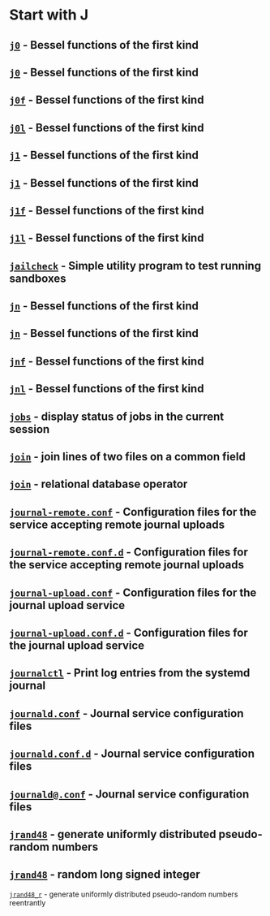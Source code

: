 # Start with J

[`j0`](https://www.man7.org/linux/man-pages/man3/j0.3.html) - Bessel functions of the first kind
---
[`j0`](https://www.man7.org/linux/man-pages/man3/j0.3p.html) - Bessel functions of the first kind
---
[`j0f`](https://www.man7.org/linux/man-pages/man3/j0f.3.html) - Bessel functions of the first kind
---
[`j0l`](https://www.man7.org/linux/man-pages/man3/j0l.3.html) - Bessel functions of the first kind
---
[`j1`](https://www.man7.org/linux/man-pages/man3/j1.3.html) - Bessel functions of the first kind
---
[`j1`](https://www.man7.org/linux/man-pages/man3/j1.3p.html) - Bessel functions of the first kind
---
[`j1f`](https://www.man7.org/linux/man-pages/man3/j1f.3.html) - Bessel functions of the first kind
---
[`j1l`](https://www.man7.org/linux/man-pages/man3/j1l.3.html) - Bessel functions of the first kind
---
[`jailcheck`](https://www.man7.org/linux/man-pages/man1/jailcheck.1.html) - Simple utility program to test running sandboxes
---
[`jn`](https://www.man7.org/linux/man-pages/man3/jn.3.html) - Bessel functions of the first kind
---
[`jn`](https://www.man7.org/linux/man-pages/man3/jn.3p.html) - Bessel functions of the first kind
---
[`jnf`](https://www.man7.org/linux/man-pages/man3/jnf.3.html) - Bessel functions of the first kind
---
[`jnl`](https://www.man7.org/linux/man-pages/man3/jnl.3.html) - Bessel functions of the first kind
---
[`jobs`](https://www.man7.org/linux/man-pages/man1/jobs.1p.html) - display status of jobs in the current session
---
[`join`](https://www.man7.org/linux/man-pages/man1/join.1.html) - join lines of two files on a common field
---
[`join`](https://www.man7.org/linux/man-pages/man1/join.1p.html) - relational database operator
---
[`journal-remote.conf`](https://www.man7.org/linux/man-pages/man5/journal-remote.conf.5.html) - Configuration files for the service accepting remote journal uploads
---
[`journal-remote.conf.d`](https://www.man7.org/linux/man-pages/man5/journal-remote.conf.d.5.html) - Configuration files for the service accepting remote journal uploads
---
[`journal-upload.conf`](https://www.man7.org/linux/man-pages/man5/journal-upload.conf.5.html) - Configuration files for the journal upload service
---
[`journal-upload.conf.d`](https://www.man7.org/linux/man-pages/man5/journal-upload.conf.d.5.html) - Configuration files for the journal upload service
---
[`journalctl`](https://www.man7.org/linux/man-pages/man1/journalctl.1.html) - Print log entries from the systemd journal
---
[`journald.conf`](https://www.man7.org/linux/man-pages/man5/journald.conf.5.html) - Journal service configuration files
---
[`journald.conf.d`](https://www.man7.org/linux/man-pages/man5/journald.conf.d.5.html) - Journal service configuration files
---
[`journald@.conf`](https://www.man7.org/linux/man-pages/man5/journald@.conf.5.html) - Journal service configuration files
---
[`jrand48`](https://www.man7.org/linux/man-pages/man3/jrand48.3.html) - generate uniformly distributed pseudo-random numbers
---
[`jrand48`](https://www.man7.org/linux/man-pages/man3/jrand48.3p.html) - random long signed integer
---
[`jrand48_r`](https://www.man7.org/linux/man-pages/man3/jrand48_r.3.html) - generate uniformly distributed pseudo-random numbers reentrantly
